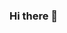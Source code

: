 ### Hi there 👋

<!--
**hwas2/hwas2** is a ✨ _special_ ✨ repository because its `README.md` (this file) appears on your GitHub profile.

Here are some ideas to get you started:

My name is YeonHwa🙍
- 🌱 I’m currently learning Python & Data analysis
- 💻⌨ I can use Python, C language, Matlab
- 🌏 I lived in Korea
- 📫 How to reach me: `jyh2385@gmail.com`

I'll work hard to fill up my space⭐
[My Github](https://github.com/hwas2)
Collaboration is always welcome🙌
